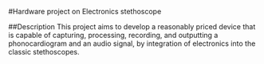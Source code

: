 #Hardware project on Electronics stethoscope

##Description
This project aims to develop a reasonably priced device 
that is capable of capturing, processing, recording, and 
outputting a phonocardiogram and an audio signal, by 
integration of electronics into the classic stethoscopes. 